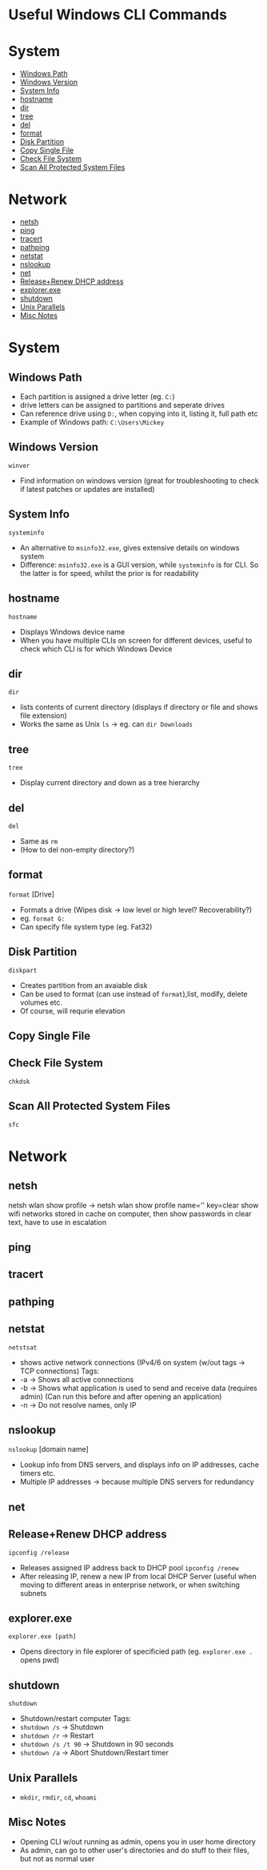 # Useful Windows CLI Commands 

# System
- [Windows Path](##windows-path)
- [Windows Version](##windows-version)
- [System Info](##system-info)
- [hostname](##hostname)
- [dir](##dir)
- [tree](##tree)
- [del](##del)
- [format](##format)
- [Disk Partition](##disk-partition)
- [Copy Single File](##copy-single-file)
- [Check File System](##check-file-system)
- [Scan All Protected System Files](##scan-all-protected-system-files)

# Network
- [netsh](##netsh)
- [ping](##ping)
- [tracert](##tracert)
- [pathping](##pathping)
- [netstat](##netstat)
- [nslookup](##nslookup)
- [net](##net)
- [Release+Renew DHCP address](##release+renew-dhcp-address)
- [explorer.exe](##explorer.exe)
- [shutdown](##shutdown)
- [Unix Parallels](##unix-parallels)
- [Misc Notes](##misc-notes)

# System

## Windows Path
- Each partition is assigned a drive letter (eg. `C:`)
- drive letters can be assigned to partitions and seperate drives
- Can reference drive  using `D:`, when copying into it, listing it, full path etc
- Example of Windows path: `C:\Users\Mickey`

## Windows Version
`winver`
- Find information on windows version (great for troubleshooting to check if latest patches or updates are installed)

## System Info
`systeminfo`
- An alternative to `msinfo32.exe`, gives extensive details on windows system
- Difference: `msinfo32.exe` is a GUI version, while `systeminfo` is for CLI. So the latter is for speed, whilst the prior is for readability

## hostname
`hostname`
- Displays Windows device name
- When you have multiple CLIs on screen for different devices, useful to check which CLI is for which Windows Device

## dir
`dir`
- lists contents of current directory (displays if directory or file and shows file extension)
- Works the same as Unix `ls` -> eg. can `dir Downloads`

## tree
`tree`
- Display current directory and down as a tree hierarchy

## del
`del`
- Same as `rm`
- (How to del non-empty directory?)

## format
`format` [Drive] 
- Formats a drive (Wipes disk -> low level or high level? Recoverability?)
- eg. `format G:`
- Can specify file system type (eg. Fat32)

## Disk Partition
`diskpart`
- Creates partition from an avaiable disk
- Can be used to format (can use instead of `format`),list, modify, delete volumes etc.
- Of course, will requrie elevation

## Copy Single File

## Check File System
`chkdsk`

## Scan All Protected System Files
`sfc`

# Network

## netsh
netsh wlan show profile -> netsh wlan show profile name='' key=clear
show wifi networks stored in cache on computer, then show passwords in clear text, have to use in escalation

## ping

## tracert

## pathping

## netstat
`netstsat`
- shows active network connections (IPv4/6 on system (w/out tags -> TCP connections)
Tags:
- -a -> Shows all active connections
- -b -> Shows what application is used to send and receive data (requires admin) (Can run this before and after opening an application)
- -n -> Do not resolve names, only IP

## nslookup
`nslookup` [domain name]
- Lookup info from DNS servers, and displays info on IP addresses, cache timers etc.
- Multiple IP addresses -> because multiple DNS servers for redundancy

## net

## Release+Renew DHCP address

`ipconfig /release`
- Releases assigned IP address back to DHCP pool
`ipconfig /renew`
- After releasing IP, renew a new IP from local DHCP Server (useful when moving to different areas in enterprise network, or when switching subnets

## explorer.exe
`explorer.exe [path]` 
- Opens directory in file explorer of specificied path (eg. `explorer.exe .` opens pwd)

## shutdown
`shutdown`
- Shutdown/restart computer
Tags:
- `shutdown /s` -> Shutdown
- `shutdown /r` -> Restart
- `shutdown /s /t 90` -> Shutdown in 90 seconds
- `shutdown /a` -> Abort Shutdown/Restart timer

## Unix Parallels
- `mkdir`, `rmdir`, `cd`, `whoami`

## Misc Notes
- Opening CLI w/out running as admin, opens you in user home directory
- As admin, can go to other user's directories and do stuff to their files, but not as normal user
